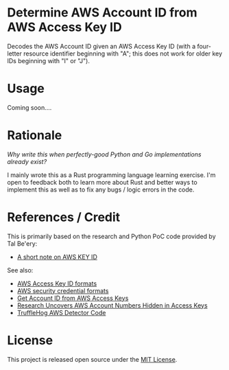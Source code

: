 # Determine AWS Account ID from AWS Access Key ID

Decodes the AWS Account ID given an AWS Access Key ID (with a four-letter resource identifier beginning with "A"; this does not work for older key IDs beginning with "I" or "J").

# Usage

Coming soon....

# Rationale

*Why write this when perfectly-good Python and Go implementations already exist?*

I mainly wrote this as a Rust programming language learning exercise. I'm open to feedback both to learn more about Rust and better ways to implement this as well as to fix any bugs / logic errors in the code.

# References / Credit

This is primarily based on the research and Python PoC code provided by Tal Be'ery:

- [A short note on AWS KEY ID](https://medium.com/@TalBeerySec/a-short-note-on-aws-key-id-f88cc4317489)

See also:

- [AWS Access Key ID formats](https://awsteele.com/blog/2020/09/26/aws-access-key-format.html)
- [AWS security credential formats](https://summitroute.com/blog/2018/06/20/aws_security_credential_formats/)
- [Get Account ID from AWS Access Keys](https://hackingthe.cloud/aws/enumeration/get-account-id-from-keys/)
- [Research Uncovers AWS Account Numbers Hidden in Access Keys](https://trufflesecurity.com/blog/research-uncovers-aws-account-numbers-hidden-in-access-keys)
- [TruffleHog AWS Detector Code](https://github.com/trufflesecurity/trufflehog/blob/main/pkg/detectors/aws/aws.go)

# License

This project is released open source under the [MIT License](https://github.com/danzek/aws-account-id-from-key-id/blob/main/LICENSE).
